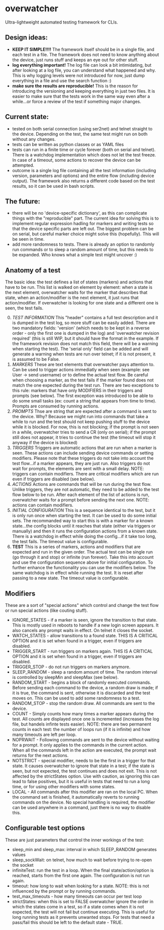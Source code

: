 # overwatcher
Ultra-lightweight automated testing framework for CLIs.

## Design ideas:
- **KEEP IT SIMPLE!!!!** The framework itself should be in a single file, and each test in a file. The framework does not
  need to know anything about the device, just runs stuff and keeps an eye out for other stuff.
- **log everything important!** The log file can look a bit intimidating, but after looking at a log file, you can
  understand what happened and why. This is why logging levels were not introduced for now, just dump everything in a
  file and use the search function :)
- **make sure the results are reproducible!** This is the reason for introducing the versioning and keeping everything
  in just two files. It is easier to make sure that the tests work in the same way even after a while...or force a
  review of the test if something major changes.

## Current state:
- tested on both serial connection (using ser2net) and telnet straight to the device. Depending on the test, the same
  test might run on both without any changes.
- tests can be written as python classes or as YAML files
- tests can run in a finite time or cycle forever (both on serial and telnet). There is a watchdog implementation which
  does not let the test freeze. In case of a timeout, some actions to recover the device can be attempted.
- outcome is a single log file containing all the test information (including version, parameters and options) and the
  entire flow (including device output). The framework also returns a different code based on the test results, so it
  can be used in bash scripts.

## The future:
- there will be no 'device-specific dictionary', as this can complicate things with the "reproducible" part. The current
  idea for solving this is to implement regular expression hadling for markers and writing tests so that the device
  specific parts are left out. The biggest problem can be on serial, but careful marker choice might solve this
  (hopefully). This will be seen in time.
- add more randomness to tests. There is already an option to randomly run commands or to sleep a random amount of time,
  but this needs to be expanded. Who knows what a simple test might uncover :)

## Anatomy of a test
The basic idea: the test defines a list of states (markers) and actions that have to be run. This list is walked on
element by element: when a state is the next element, overwatcher waits for the marker that describes that state, 
when an action/modifier is the next element, it just runs that action/modifier. If overwatcher is looking for one state and
a different one is seen, the test fails.

0. *TEST INFORMATION* This "header" contains a full test description and it is dumped in the test log, so more stuff can
   be easily added. There are two mandatory fields: 'version' (which needs to be kept in a reverse order - only the first
   one is dumped in the log) and 'overwatcher revision required' (this is still WIP, but it should have the format in the
   example. If the framework revision does not match this field, there will be a warning when starting the test). The 
   'serial only' field can be added and will generate a warning when tests are run over telnet; if it is not present, it
   is assumed to be False.
1. *MARKERS* These are text elements that overwatcher pays attention to. Can be used to trigger actions immediatly when
   seen (example: see User -> send username) or to define the actual test flow.
   Be careful when choosing a marker, as the test fails if the marker found does not match the one expected during the
   test run. There are two exceptions to this rule: markers that have only MODIFIERS in their triggers and prompts (see
   below). The first exception was introduced to be able to do some small tasks (ex: count a string that appears from time
   to time). Prompts are consumed by running actions.
2. *PROMPTS* Thse are string that are expected after a command is sent to the device. Why? Because we might run into 
   commands that take a while to run and the test should not keep pushing stuff to the device while it is blocked.
   For now, this is not blocking; if the prompt is not seen in a while, overwatcher tries to send a CR (only on serial); 
   if the prompt still does not appear, it tries to continue the test (the timeout will stop it anyway if the device is blocked)
3. *TRIGGERS* Triggers are automatic actions that are run when a marker is seen. These actions can include sending device 
   commands or setting modifiers. Please note that these triggers do not take into account the test flow...if
   a marker appears, they are just run. Also triggers do not wait for prompts, the elements are sent with a small delay.
   NOTE: triggers can contain modifiers. There are critical modifiers which are run even if triggers are disabled (see
   below).
4. *ACTIONS* Actions are commands that will be run during the test flow. Unlike triggers, they are not automatic, they 
   need to be added to the test flow below to be run. After each element of the list of actions is run, overwatcher waits
   for a prompt before sending the next one.
   NOTE: actions can contain modifiers. 
5. *INITIAL CONFIGURATION* This is a sequence identical to the test, but it is only run once when starting the test.
   It can be used to do some initial sets. The recommanded way to start this is with a marker for a known state...the 
   config blocks until it reaches that state (either via triggers or manually) and then it runs the configuration 
   actions from a known state. There is a watchdog in effect while doing the config...if it take too long, the test
   fails. The timeout value is configurable.
6. **TEST** This is a series of markers, actions and modifiers that are expected and run in the given order. The actual 
   test can be single run (go through it and stop) or infinite (run forever). Take this into account and use the 
   configuration sequence above for initial configuration. To further enhance the functionality you can use the
   modifiers below. The same watchdog is in effect while running the test. It is reset after passing to a new state. 
   The timeout value is configurable.

## Modifiers
These are a sort of "special actions" which control and change the test flow or run special actions (like couting
stuff).
- IGNORE\_STATES - if a marker is seen, ignore the transition to that state. This 
  is mostly used in reboots to handle if a new login screen appears. It also cancels
  any prompt waits in effect. On telnet it closes the socket.
- WATCH\_STATES - allow transitions to a found state. THIS IS A CRITICAL OPTION and it is
  set when found in a trigger, even if triggers are disabled.
- TRIGGER\_START - run triggers on markers again. THIS IS A CRITICAL OPTION and it is
  set when found in a trigger, even if triggers are disabled.
- TRIGGER\_STOP - do not run triggers on markers anymore.
- SLEEP\_RANDOM - sleep a random amount of time. The random interval is controlled by 
  sleepMin and sleepMax (see below).
- RANDOM\_START - begins a block of randomly executed commands. Before sending each
  command to the device, a random draw is made; if it is true, the command is sent, 
  otherwise it is discarded and the test moves on. This can be used to add some randomness
  to a test.
- RANDOM\_STOP - stop the random draw. All commands are sent to the device.   
- COUNT - Simply counts how many times a marker appears during the test. All counts are
  displayed once one is incremented (increases the log file, but handels infinte tests
  easier). NOTE: there are two permanent counts in each test: the number of loops run (if it
  is infinite) and how many timeouts are left per loop.
- NOPRWAIT - Following commands are sent to the device without waiting for a prompt. It only applies to the commands in
  the current action. When all the commands left in the action are executed, the prompt wait returns for the next
  actions.
- NOTSTRICT - special modifier, needs to be the first in a trigger for that state. It causes overwatcher to ignore that
  state in a test; if the state is seen, but not expected, the test continues and does not exit. This is not affected
  by the strictStates option. Use with caution, as ignoring this can lead to false positives, but it is useful in tests
  that need to run a long time, or for using other modifiers with some states.
- LOCAL - All commands after this modifier are ran on the local PC. When the command set is finished, it 
  automatically reverts to running commands on the device. No special handling is required, the modifier can be used 
  anywhere in a command, just there is no way to disable this.

## Configurable test options
These are just parameters that control the inner workings of the test:
- sleep\_min and sleep\_max: interval in which SLEEP\_RANDOM generates values
- sleep\_sockWait: on telnet, how much to wait before trying to re-open the socket
- infiniteTest: run the test in a loop. When the final state/action/option is reached, starts from the first one again.
  The configuration is not run again.
- timeout: how long to wait when looking for a state. NOTE: this is not influenced by the prompt or by running commands.
- test\_max\_timeouts - how many timeouts can occur per test loop
- strictStates: when this is set to FALSE overwatcher ignore the order in which the states come in a test, so if a state
  comes when it is not expected, the test will not fail but continue executing. This is useful for long running tests as
  it prevents unwanted stops. For tests that need a pass/fail this should be left to the default state - TRUE.
